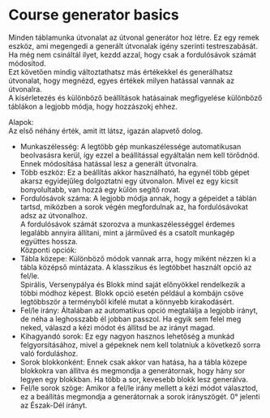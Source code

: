 # Course generator basics

  
Minden táblamunka útvonalat az útvonal generátor hoz létre. Ez egy remek eszköz, ami megengedi a generált útvonalak igény szerinti testreszabását.  
Ha még nem csináltál ilyet, kezdd azzal, hogy csak a fordulósávok számát módosítod.  
Ezt követően mindig változtathatsz más értékekkel és generálhatsz útvonalat, hogy megnézd, egyes értékek milyen hatással vannak az útvonalra.  
A kísérletezés és különböző beállítások hatásainak megfigyelése különböző táblákon a legjobb módja, hogy hozzászokj ehhez.  

  
Alapok:  
Az első néhány érték, amit itt látsz, igazán alapvető dolog.  
- Munkaszélesség: A legtöbb gép munkaszélessége automatikusan beolvasásra kerül, így ezzel a beállítással egyáltalán nem kell törődnöd. Ennek módosítása hatással lesz a generált útvonalra.  
- Több eszköz: Ez a beállítás akkor használható, ha egynél több gépet akarsz egyidejűleg dolgoztatni egy útvonalon. Mivel ez egy kicsit bonyolultabb, van hozzá egy külön segítő rovat.  
- Fordulósávok száma: A legjobb módja annak, hogy a gépeidet a táblán tartsd, miközben a sorok végén megfordulnak az, ha fordulósávokat adsz az útvonalhoz.  
A fordulósávok számát szorozva a munkaszélességgel érdemes legalább annyira állítani, mint a járműved és a csatolt munkagép együttes hossza.  
Központi opciók:  
- Tábla közepe: Különböző módok vannak arra, hogy miként nézzen ki a tábla középső mintázata. A klasszikus és legtöbbet használt opció az fel/le.  
Spirális, Versenypálya és Blokk mind saját előnyökkel rendelkezik a többi módhoz képest. Blokk opció esetén például a kombájn csöve legtöbbször a terményből kifelé mutat a könnyebb kirakodásért.  
- Fel/le irány: Általában az automatikus opció megtalálja a legjobb irányt, de néha a leghosszabb él jobban passzol. Ha egyik sem felel meg neked, válaszd a kézi módot és állítsd be az irányt magad.  
- Kihagyandó sorok: Ez egy nagyon hasznos lehetőség a munkád felgyorsításához, mivel a gépeknek nem kell tolatniuk a következő sorra való forduláshoz.  
- Sorok blokkonként: Ennek csak akkor van hatása, ha a tábla közepe blokkokra van állítva és megmondja a generátornak, hogy hány sor legyen egy blokkban. Ha több a sor, kevesebb blokk lesz generálva.  
- Fel/le sorok szöge: Amikor a fel/le irány mellett a kézi módot választod, ez a beállítás megmondja a generátornak a sorok irányszögét. 0° jelenti az Észak-Dél irányt.  

